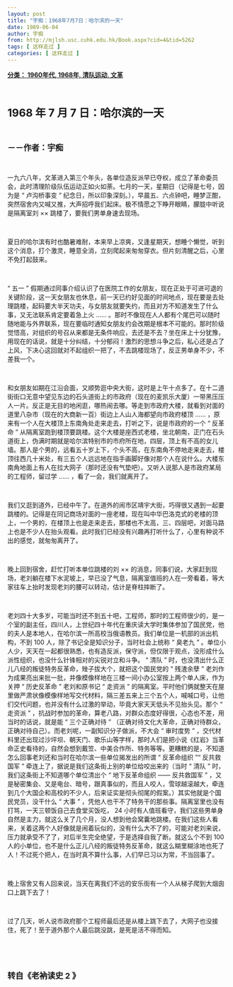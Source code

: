 ```yaml
---
layout: post
title: "宇痴：1968年7月7日：哈尔滨的一天"
date: 1989-06-04
author: 宇痴
from: http://mjlsh.usc.cuhk.edu.hk/Book.aspx?cid=4&tid=5262
tags: [ 这样走过 ]
categories: [ 这样走过 ]
---
```


<div style="margin: 15px 10px 10px 0px;">
 <div>
  <span id="ctl00_ContentPlaceHolder1_chapter1_SubjectLabel" style="font-weight:bold;text-decoration:underline;">
   分类： 1960年代, 1968年, 清队运动, 文革
  </span>
 </div>
 <p class="p1">
  <b>
   <font size="5">
    <span class="s1">
    </span>
    <br/>
   </font>
  </b>
 </p>
 <p class="p2">
  <b>
   <font size="5">
    <span class="s2" style="">
     <font size="5">
      1968
     </font>
    </span>
    <span class="s1" style="">
     年
    </span>
    <span class="s2" style="">
     <font size="5">
      7
     </font>
    </span>
    <span class="s1" style="">
     月
    </span>
    <span class="s2" style="">
     <font size="5">
      7
     </font>
    </span>
    <span class="s1" style="">
     日：哈尔滨的一天
    </span>
   </font>
  </b>
 </p>
 <p class="p1">
  <b>
   <font size="4">
    <span class="s1">
    </span>
    <br/>
   </font>
  </b>
 </p>
 <p class="p2">
  <span class="s1">
   <b>
    <font size="4">
     －－作者：宇痴
    </font>
   </b>
  </span>
 </p>
 <p class="p1">
  <span class="s1">
  </span>
  <br/>
 </p>
 <p class="p2">
  <span class="s1">
   一九六八年，文革进入第三个年头，各单位造反派早已夺权，成立了革命委员会，此时清理阶级队伍运动正如火如荼。七月的一天，星期日（记得是七号，因为是
  </span>
  <span class="s2">
   “
  </span>
  <span class="s1">
   卢沟桥事变
  </span>
  <span class="s2">
   ”
  </span>
  <span class="s1">
   纪念日，所以印象深刻。），早晨五、六点钟吧，睡梦正酣，突然宿舍内又喊又推，大声招呼我们起床。极不情愿之下睁开眼睛，朦胧中听说是隔离室刘
  </span>
  <span class="s2">
   ××
  </span>
  <span class="s1">
   跳楼了，要我们男单身速去现场。
  </span>
 </p>
 <p class="p1">
  <span class="s1">
  </span>
  <br/>
 </p>
 <p class="p2">
  <span class="s1">
   夏日的哈尔滨有时也酷暑难耐，本来早上凉爽，又逢星期天，想睡个懒觉，听到这个消息，打个激灵，睡意全消，立刻爬起来匆匆穿衣。但片刻清醒之后，心里不免打起鼓来。
  </span>
 </p>
 <p class="p1">
  <span class="s1">
  </span>
  <br/>
 </p>
 <p class="p2">
  <span class="s2">
   “
  </span>
  <span class="s1">
   五一
  </span>
  <span class="s2">
   ”
  </span>
  <span class="s1">
   假期通过同事介绍认识了在医院工作的女朋友，现在正处于可进可退的关键阶段，这一天女朋友也休息，前一天已约好见面的时间地点，现在要是去处理跳楼，起码要大半天功夫，与女朋友就要失约，而且对方不知道发生了什么事，又无法联系肯定要着急上火
  </span>
  <span class="s2">
   ……
  </span>
  <span class="s1">
   。那时不像现在人人都有个尾巴可以随时随地能与外界联系，现在要临时通知女朋友约会改期是根本不可能的。那时阶级觉悟高，对组织的号召从来都是无条件响应，去还是不去？坐在床上十分犹豫，用现在的话说，就是十分纠结，十分郁闷！激烈的思想斗争之后，私心还是占了上风，下决心这回就对不起组织一把了，不去跳楼现场了，反正男单身不少，不差我一个。
  </span>
 </p>
 <p class="p1">
  <span class="s1">
  </span>
  <br/>
 </p>
 <p class="p2">
  <span class="s1">
   和女朋友如期在江沿会面，又顺势逛中央大街，这时是上午十点多了。在十二道街街口无意中望见东边的石头道街上的市政府（现在的麦凯乐大厦）一带黑压压人一片。反正是无目的地闲逛，哪热闹去哪。等走到市政府大楼，就看到对面的道里八杂市（现在的大商新一百）街边上人山人海都望向市政府楼顶
  </span>
  <span class="s2">
   ……
  </span>
  <span class="s1">
   ，原来有一个人在大楼顶上东南角处走来走去，打听之下，说是市政府的一个
  </span>
  <span class="s2">
   “
  </span>
  <span class="s1">
   反革命
  </span>
  <span class="s2">
   ”
  </span>
  <span class="s1">
   从隔离室跑到楼顶要跳楼。这个大楼是座西式老楼，坐北朝南，正门在石头道街上，伪满时期就是哈尔滨特别市的市府所在地，四层，顶上有不高的女儿墙。那人是个男的，远看五十岁上下，个头不高，在东南角不停地走来走去，楼顶往西几十米处，有三五个人远远地在指手画脚好像对那个人在说什么。大楼东南角地面上有人在拉大网子（那时还没有气垫吧）。又听人说那人是市政府某局的工程师，留过学
  </span>
  <span class="s2">
   ……
  </span>
  <span class="s1">
   ，看了一会，我们就离开了。
  </span>
 </p>
 <p class="p1">
  <span class="s1">
  </span>
  <br/>
 </p>
 <p class="p2">
  <span class="s1">
   我们又逛到道外，已经中午了。在道外的闹市区靖宇大街，巧得很又遇到一起要跳楼的。记得是在同记商场对面的一座老楼，现在叫中华巴洛克式的老楼的顶上，一个男的，在楼顶上也是走来走去，那楼也不太高，三、四层吧，对面马路上也是不少人在抬头观看。此时我们已经没有兴趣再打听什么了，心里有种说不出的感觉，就匆匆离开了。
  </span>
 </p>
 <p class="p1">
  <span class="s1">
  </span>
  <br/>
 </p>
 <p class="p2">
  <span class="s1">
   晚上回到宿舍，赶忙打听本单位跳楼的刘
  </span>
  <span class="s2">
   ××
  </span>
  <span class="s1">
   的消息，同事们说，大家赶到现场，老刘躺在楼下水泥坡上，早已没了气息，隔离室值班的人在一旁看着，等大家往车上抬时发现老刘的腰可以转动，估计是脊柱摔断了。
  </span>
 </p>
 <p class="p1">
  <span class="s1">
  </span>
  <br/>
 </p>
 <p class="p2">
  <span class="s1">
   老刘四十大多岁，可能当时还不到五十吧，工程师，那时的工程师很少的，是一个室的副主任，四川人，上世纪四十年代在重庆读大学时集体参加了国民党，他的夫人是本地人，在哈尔滨一所高校当俄语教员。我们单位是一机部的派出机构，不到
  </span>
  <span class="s2">
   100
  </span>
  <span class="s1">
   人，除了书记全是知识分子，当时社会上统称
  </span>
  <span class="s2">
   “
  </span>
  <span class="s1">
   臭老九
  </span>
  <span class="s2">
   ”
  </span>
  <span class="s1">
   。单位小人少，天天在一起都很熟悉，也有造反派，保守派，但仅限于观点，没形成什么派性组织，也没什么针锋相对的尖锐对立和斗争。
  </span>
  <span class="s2">
   “
  </span>
  <span class="s1">
   清队
  </span>
  <span class="s2">
   ”
  </span>
  <span class="s1">
   时，也没清出什么正儿八经的叛徒特务反革命，矬子拔大个，就把这个国民党的
  </span>
  <span class="s2">
   “
  </span>
  <span class="s1">
   残渣余孽
  </span>
  <span class="s2">
   ”
  </span>
  <span class="s1">
   老刘作为成果亮出来批一批，并像模像样地在三楼一间小办公室按上两个单人床，作为关押
  </span>
  <span class="s2">
   “
  </span>
  <span class="s1">
   历史反革命
  </span>
  <span class="s2">
   ”
  </span>
  <span class="s1">
   老刘和原书记
  </span>
  <span class="s2">
   “
  </span>
  <span class="s1">
   走资派
  </span>
  <span class="s2">
   ”
  </span>
  <span class="s1">
   的隔离室。平时他们俩就整天在屋里做严肃状像模像样地写交代材料，隔三差五来上三个五个人，喊喊口号，让他们交代问题，也并没有什么过激的举动，毕竟大家天天低头不见抬头见。那个
  </span>
  <span class="s2">
   “
  </span>
  <span class="s1">
   走资派
  </span>
  <span class="s2">
   ”
  </span>
  <span class="s1">
   ，抗战时参加的革命，算老八路，对群众态度好得很，心态也不差，用当时的话说，就是能
  </span>
  <span class="s2">
   “
  </span>
  <span class="s1">
   三个正确对待
  </span>
  <span class="s2">
   ”
  </span>
  <span class="s1">
   （正确对待文化大革命，正确对待群众，正确对待自己）。而老刘呢，一副知识分子做派，不大会
  </span>
  <span class="s2">
   “
  </span>
  <span class="s1">
   审时度势
  </span>
  <span class="s2">
   ”
  </span>
  <span class="s1">
   ，交代材料里还出现过沙坪坝、朝天门、歌乐山等字样，那时人们是把小说《红岩》当革命正史看待的，自然会想到戴笠、中美合作所、特务等等。更糟糕的是，不知道怎么回事老刘还和当时在哈尔滨一些单位揭发出的所谓
  </span>
  <span class="s2">
   “
  </span>
  <span class="s1">
   反革命组织
  </span>
  <span class="s2">
   ”“
  </span>
  <span class="s1">
   反共救国军
  </span>
  <span class="s2">
   ”
  </span>
  <span class="s1">
   牵连上了，据说是我们这条街上别的单位给咬出来的（当时
  </span>
  <span class="s2">
   “
  </span>
  <span class="s1">
   清队
  </span>
  <span class="s2">
   ”
  </span>
  <span class="s1">
   时，我们这条街上不知道哪个单位清出个
  </span>
  <span class="s2">
   “
  </span>
  <span class="s1">
   地下反革命组织
  </span>
  <span class="s2">
   ——
  </span>
  <span class="s1">
   反共救国军
  </span>
  <span class="s2">
   ”
  </span>
  <span class="s1">
   ，又是秘密集会、又是电台、暗号，跟真事似的，而且人咬人，雪球越滚越大，牵连到几个大国企和高校的不少人，后来证实是彻头彻尾的假案。）其实他就是个国民党员，没干什么
  </span>
  <span class="s2">
   “
  </span>
  <span class="s1">
   大事
  </span>
  <span class="s2">
   ”
  </span>
  <span class="s1">
   ，凭他人也干不了特务干的那些事。隔离室里也没有打骂，一天三顿饭自己去食堂买饭吃，
  </span>
  <span class="s2">
   24
  </span>
  <span class="s1">
   小时有人值班看守，我们这些男单身自然是主力，就这么关了几个月，没人想到他会窝囊地跳楼。在我们这些人看来，关着这两个人好像就是闹着玩似的，没有什么大不了的，可能对老刘来说，压力就承受不了了，对后半生完全绝望，于是选择自我了断。就这么个不到
  </span>
  <span class="s2">
   100
  </span>
  <span class="s1">
   人的小单位，也不是什么正儿八经的叛徒特务反革命，就这么糊里糊涂地也死了人！不过死个把人，在当时真不算什么事，人们早已习以为常，不当回事了。
  </span>
 </p>
 <p class="p1">
  <span class="s1">
  </span>
  <br/>
 </p>
 <p class="p2">
  <span class="s1">
   晚上宿舍又有人回来说，当天在离我们不远的安乐街有一个人从梯子爬到大烟囱口上跳下去了！
  </span>
 </p>
 <p class="p1">
  <span class="s1">
  </span>
  <br/>
 </p>
 <p class="p2">
  <span class="s1">
   过了几天，听人说市政府那个工程师最后还是从楼上跳下去了，大网子也没接住，死了！至于道外那个人最后跳没跳，是死是活不得而知。
  </span>
 </p>
 <p class="p1">
  <span class="s1">
  </span>
  <br/>
 </p>
 <p class="p1">
  <b>
   <font size="4">
    <span class="s1">
    </span>
    <br/>
   </font>
  </b>
 </p>
 <p class="p2">
  <b>
   <font size="4">
    <span class="s1">
     转自《老衲读史
    </span>
    <span class="s2">
     2
    </span>
    <span class="s1">
     》
    </span>
   </font>
  </b>
 </p>
</div>

